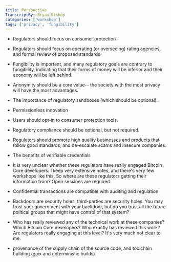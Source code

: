 ```yaml
---
title: Perspective
TranscriptBy: Bryan Bishop
categories: ['workshop']
tags: ['privacy', 'fungibility']
---
```


* Regulators should focus on consumer protection

* Regulators should focus on operating (or overseeing) rating agencies, and formal review of proposed standards

* Fungibility is important, and many regulatory goals are contrary to fungibility, indicating that their forms of money will be inferior and their economy will be left behind.

* Anonymity should be a core value-- the society with the most privacy will have the most advantages.

* The importance of regulatory sandboxes (which should be optional).

* Permissionless innovation

* Users should opt-in to consumer protection tools.

* Regulatory compliance should be optional, but not required.

* Regulators should promote high quality businesses and products that follow good standards, and de-escalate scams and insecure companies.

* The benefits of verifiable credentials

* It is very unclear whether these regulators have really engaged Bitcoin Core developers. I keep very extensive notes, and there's very few workshops like this. So where are these regulators getting their information from? Open sessions are required.

* Confidential transactions are compatible with auditing and regulation

* Backdoors are security holes, third-parties are security holes. You may trust your government with your backdoor, but do you trust all the future political groups that might have control of that system?

* Who has really reviewed any of the technical work at these companies? Which Bitcoin Core developers? Who exactly has reviewed this work? Are regulators really engaging at this level? It's very much not clear to me.

* provenance of the supply chain of the source code, and toolchain building (guix and deterministic builds)




